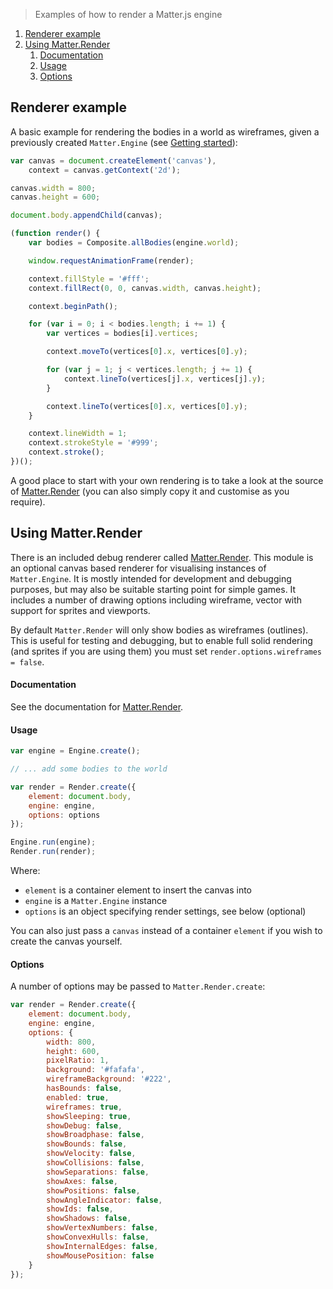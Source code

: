 > Examples of how to render a Matter.js engine

1. [Renderer example](#renderer-example)
1. [Using Matter.Render](#using-matterrender)
    1. [Documentation](#documentation)
    1. [Usage](#usage)
    1. [Options](#options)

## Renderer example

A basic example for rendering the bodies in a world as wireframes, given a previously created `Matter.Engine` (see [Getting started](https://github.com/liabru/matter-js/wiki/Getting-started)):

```js
var canvas = document.createElement('canvas'),
    context = canvas.getContext('2d');

canvas.width = 800;
canvas.height = 600;

document.body.appendChild(canvas);

(function render() {
    var bodies = Composite.allBodies(engine.world);

    window.requestAnimationFrame(render);

    context.fillStyle = '#fff';
    context.fillRect(0, 0, canvas.width, canvas.height);

    context.beginPath();

    for (var i = 0; i < bodies.length; i += 1) {
        var vertices = bodies[i].vertices;

        context.moveTo(vertices[0].x, vertices[0].y);

        for (var j = 1; j < vertices.length; j += 1) {
            context.lineTo(vertices[j].x, vertices[j].y);
        }

        context.lineTo(vertices[0].x, vertices[0].y);
    }

    context.lineWidth = 1;
    context.strokeStyle = '#999';
    context.stroke();
})();
```

A good place to start with your own rendering is to take a look at the source of [Matter.Render](https://github.com/liabru/matter-js/blob/master/src/render/Render.js) (you can also simply copy it and customise as you require).

## Using Matter.Render

There is an included debug renderer called [Matter.Render](http://brm.io/matter-js/docs/classes/Render.html).
This module is an optional canvas based renderer for visualising instances of `Matter.Engine`. It is mostly intended for development and debugging purposes, but may also be suitable starting point for simple games. It includes a number of drawing options including wireframe, vector with support for sprites and viewports.

By default `Matter.Render` will only show bodies as wireframes (outlines). This is useful for testing and debugging, but to enable full solid rendering (and sprites if you are using them) you must set `render.options.wireframes = false`.

#### Documentation

See the documentation for [Matter.Render](http://brm.io/matter-js/docs/classes/Render.html).

#### Usage

```js
var engine = Engine.create();

// ... add some bodies to the world

var render = Render.create({
    element: document.body,
    engine: engine,
    options: options
});

Engine.run(engine);
Render.run(render);
```

Where:

- `element` is a container element to insert the canvas into
- `engine` is a `Matter.Engine` instance
- `options` is an object specifying render settings, see below (optional)

You can also just pass a `canvas` instead of a container `element` if you wish to create the canvas yourself.

#### Options

A number of options may be passed to `Matter.Render.create`:

```js
var render = Render.create({
    element: document.body,
    engine: engine,
    options: {
        width: 800,
        height: 600,
        pixelRatio: 1,
        background: '#fafafa',
        wireframeBackground: '#222',
        hasBounds: false,
        enabled: true,
        wireframes: true,
        showSleeping: true,
        showDebug: false,
        showBroadphase: false,
        showBounds: false,
        showVelocity: false,
        showCollisions: false,
        showSeparations: false,
        showAxes: false,
        showPositions: false,
        showAngleIndicator: false,
        showIds: false,
        showShadows: false,
        showVertexNumbers: false,
        showConvexHulls: false,
        showInternalEdges: false,
        showMousePosition: false
    }
});
```
